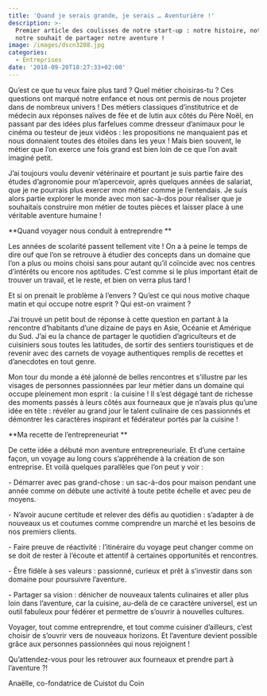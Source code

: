 ```yaml
---
title: 'Quand je serais grande, je serais … Aventurière !'
description: >-
  Premier article des coulisses de notre start-up : notre histoire, notre ADN et
  notre souhait de partager notre aventure !
image: /images/dscn3208.jpg
categories:
  - Entreprises
date: '2018-09-20T18:27:33+02:00'
---
```

Qu’est ce que tu veux faire plus tard ? Quel métier choisiras-tu ? Ces questions ont marqué notre enfance et nous ont permis de nous projeter dans de nombreux univers ! Des métiers classiques d’institutrice et de médecin aux réponses naïves de fée et de lutin aux côtés du Père Noël, en passant par des idées plus farfelues comme dresseur d’animaux pour le cinéma ou testeur de jeux vidéos : les propositions ne manquaient pas et nous donnaient toutes des étoiles dans les yeux ! Mais bien souvent, le métier que l’on exerce une fois grand est bien loin de ce que l’on avait imaginé petit. 

J’ai toujours voulu devenir vétérinaire et pourtant je suis partie faire des études d’agronomie pour m’apercevoir, après quelques années de salariat, que je ne pourrais plus exercer mon métier comme je l’entendais. Je suis alors partie explorer le monde avec mon sac-à-dos pour réaliser que je souhaitais construire mon métier de toutes pièces et laisser place à une véritable aventure humaine !



**Quand voyager nous conduit à entreprendre
**

Les années de scolarité passent tellement vite ! On a à peine le temps de dire ouf que l’on se retrouve à étudier des concepts dans un domaine que l’on a plus ou moins choisi sans pour autant qu’il coïncide avec nos centres d’intérêts ou encore nos aptitudes. C’est comme si le plus important était de trouver un travail, et le reste, et bien on verra plus tard !

Et si on prenait le problème à l’envers ? Qu’est ce qui nous motive chaque matin et qui occupe notre esprit ? Qui est-on vraiment ?

J’ai trouvé un petit bout de réponse à cette question en partant à la rencontre d’habitants d’une dizaine de pays en Asie, Océanie et Amérique du Sud. J’ai eu la chance de partager le quotidien d’agriculteurs et de cuisiniers sous toutes les latitudes, de sortir des sentiers touristiques et de revenir avec des carnets de voyage authentiques remplis de recettes et d’anecdotes en tout genre.

Mon tour du monde a été jalonné de belles rencontres et s’illustre par les visages de personnes passionnées par leur métier dans un domaine qui occupe pleinement mon esprit : la cuisine ! Il s’est dégagé tant de richesse des moments passés à leurs côtés aux fourneaux que je n’avais plus qu’une idée en tête : révéler au grand jour le talent culinaire de ces passionnés et démontrer les caractères inspirant et fédérateur portés par la cuisine !



**Ma recette de l’entrepreneuriat
**

De cette idée a débuté mon aventure entrepreneuriale. Et d’une certaine façon, un voyage au long cours s’appréhende à la création de son entreprise. Et voilà quelques parallèles que l’on peut y voir :

\-	Démarrer avec pas grand-chose : un sac-à-dos pour maison pendant une année comme on débute une activité à toute petite échelle et avec peu de moyens.

\-	N’avoir aucune certitude et relever des défis au quotidien : s’adapter à de nouveaux us et coutumes comme comprendre un marché et les besoins de nos premiers clients.

\-	Faire preuve de réactivité : l’itinéraire du voyage peut changer comme on se doit de rester à l’écoute et attentif à certaines opportunités et rencontres.

\-	Être fidèle à ses valeurs : passionné, curieux et prêt à s’investir dans son domaine pour poursuivre l’aventure. 

\-	Partager sa vision : dénicher de nouveaux talents culinaires et aller plus loin dans l’aventure, car la cuisine, au-delà de ce caractère universel, est un outil fabuleux pour fédérer et permettre de s’ouvrir à nouvelles cultures.

Voyager, tout comme entreprendre, et tout comme cuisiner d’ailleurs, c’est choisir de s’ouvrir vers de nouveaux horizons. Et l’aventure devient possible grâce aux personnes passionnées qui nous rejoignent !

Qu’attendez-vous pour les retrouver aux fourneaux et prendre part à l’aventure ?!

Anaëlle, co-fondatrice de Cuistot du Coin
